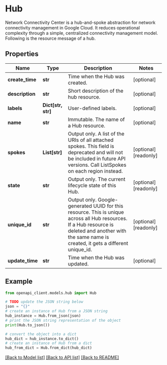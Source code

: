 # Hub

Network Connectivity Center is a hub-and-spoke abstraction for network connectivity management in Google Cloud. It reduces operational complexity through a simple, centralized connectivity management model. Following is the resource message of a hub.

## Properties

Name | Type | Description | Notes
------------ | ------------- | ------------- | -------------
**create_time** | **str** | Time when the Hub was created. | [optional] 
**description** | **str** | Short description of the hub resource. | [optional] 
**labels** | **Dict[str, str]** | User-defined labels. | [optional] 
**name** | **str** | Immutable. The name of a Hub resource. | [optional] 
**spokes** | **List[str]** | Output only. A list of the URIs of all attached spokes. This field is deprecated and will not be included in future API versions. Call ListSpokes on each region instead. | [optional] [readonly] 
**state** | **str** | Output only. The current lifecycle state of this Hub. | [optional] [readonly] 
**unique_id** | **str** | Output only. Google-generated UUID for this resource. This is unique across all Hub resources. If a Hub resource is deleted and another with the same name is created, it gets a different unique_id. | [optional] [readonly] 
**update_time** | **str** | Time when the Hub was updated. | [optional] 

## Example

```python
from openapi_client.models.hub import Hub

# TODO update the JSON string below
json = "{}"
# create an instance of Hub from a JSON string
hub_instance = Hub.from_json(json)
# print the JSON string representation of the object
print(Hub.to_json())

# convert the object into a dict
hub_dict = hub_instance.to_dict()
# create an instance of Hub from a dict
hub_from_dict = Hub.from_dict(hub_dict)
```
[[Back to Model list]](../README.md#documentation-for-models) [[Back to API list]](../README.md#documentation-for-api-endpoints) [[Back to README]](../README.md)


